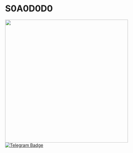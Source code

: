 # S0A0D0D0
<div id="header" aling="center">
<img src="https://i.giphy.com/media/v1.Y2lkPTc5MGI3NjExejRrMGo3YWUwMW93emplbHh0cHNhOXk5ZmNoN3N6eGR2N3N5NDM3aiZlcD12MV9pbnRlcm5hbF9naWZfYnlfaWQmY3Q9cw/jzuSsejVh8EYRfdOTz/giphy.gif"  width="400"/>
</div>
<div id="badges">
<a href="https://t.me/s_a_d_do">
<img src="https://img.shields.io/badge/Telegram-blue?style=for-the-badge&logo=telegram&logoColor=white" alt="Telegram Badge"/>
</a>
